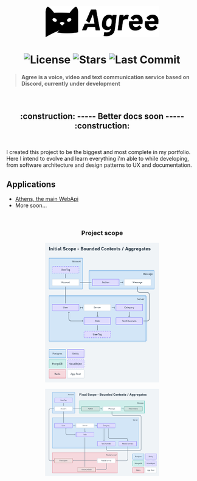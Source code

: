 <p align="center">
   <img src="./assets/agree.svg" alt="Agree Logo" width="300"/>
</p>

<h1 align="center">
  <img alt="License" src="https://img.shields.io/badge/license-MIT-191929?style=flat-square">
  <img alt="Stars" src="https://img.shields.io/github/stars/vassourita/agree?style=flat-square">
  <img alt="Last Commit" src="https://img.shields.io/github/last-commit/vassourita/agree?style=flat-square" />
</h1>

> #### Agree is a voice, video and text communication service based on Discord, currently under development

<br/>
<h2 align="center">
:construction: ----- Better docs soon ----- :construction:
</h2>
<br/>

I created this project to be the biggest and most complete in my portfolio. Here I intend to evolve and learn everything i'm able to while developing, from software architecture and design patterns to UX and documentation.

## Applications

- [Athens, the main WebApi](apps/athens)
- More soon...

<br/>
<h3 align="center">
Project scope
</h3>

<p align="center">
   <img src="./docs/initial_scope.png" alt="Initial scope" width="300"/>
</p>

<p align="center">
   <img src="./docs/final_scope.png" alt="Final scope" width="300"/>
</p>